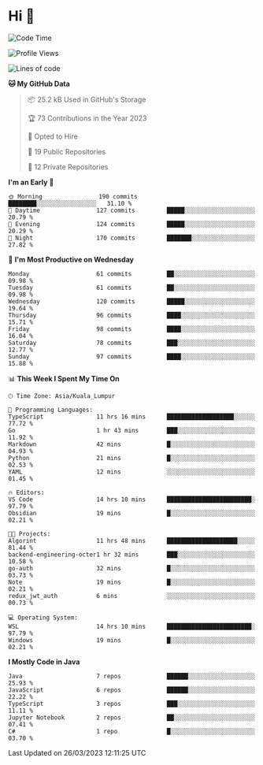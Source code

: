 <h1>Hi 👋</h1>

<!--START_SECTION:waka-->
![Code Time](http://img.shields.io/badge/Code%20Time-98%20hrs%2059%20mins-blue)

![Profile Views](http://img.shields.io/badge/Profile%20Views-22-blue)

![Lines of code](https://img.shields.io/badge/From%20Hello%20World%20I%27ve%20Written-714.6%20thousand%20lines%20of%20code-blue)

**🐱 My GitHub Data** 

> 📦 25.2 kB Used in GitHub's Storage 
 > 
> 🏆 73 Contributions in the Year 2023
 > 
> 💼 Opted to Hire
 > 
> 📜 19 Public Repositories 
 > 
> 🔑 12 Private Repositories 
 > 
**I'm an Early 🐤** 

```text
🌞 Morning                190 commits         ████████░░░░░░░░░░░░░░░░░   31.10 % 
🌆 Daytime                127 commits         █████░░░░░░░░░░░░░░░░░░░░   20.79 % 
🌃 Evening                124 commits         █████░░░░░░░░░░░░░░░░░░░░   20.29 % 
🌙 Night                  170 commits         ███████░░░░░░░░░░░░░░░░░░   27.82 % 
```
📅 **I'm Most Productive on Wednesday** 

```text
Monday                   61 commits          ██░░░░░░░░░░░░░░░░░░░░░░░   09.98 % 
Tuesday                  61 commits          ██░░░░░░░░░░░░░░░░░░░░░░░   09.98 % 
Wednesday                120 commits         █████░░░░░░░░░░░░░░░░░░░░   19.64 % 
Thursday                 96 commits          ████░░░░░░░░░░░░░░░░░░░░░   15.71 % 
Friday                   98 commits          ████░░░░░░░░░░░░░░░░░░░░░   16.04 % 
Saturday                 78 commits          ███░░░░░░░░░░░░░░░░░░░░░░   12.77 % 
Sunday                   97 commits          ████░░░░░░░░░░░░░░░░░░░░░   15.88 % 
```


📊 **This Week I Spent My Time On** 

```text
🕑︎ Time Zone: Asia/Kuala_Lumpur

💬 Programming Languages: 
TypeScript               11 hrs 16 mins      ███████████████████░░░░░░   77.72 % 
Go                       1 hr 43 mins        ███░░░░░░░░░░░░░░░░░░░░░░   11.92 % 
Markdown                 42 mins             █░░░░░░░░░░░░░░░░░░░░░░░░   04.93 % 
Python                   21 mins             █░░░░░░░░░░░░░░░░░░░░░░░░   02.53 % 
YAML                     12 mins             ░░░░░░░░░░░░░░░░░░░░░░░░░   01.45 % 

🔥 Editors: 
VS Code                  14 hrs 10 mins      ████████████████████████░   97.79 % 
Obsidian                 19 mins             █░░░░░░░░░░░░░░░░░░░░░░░░   02.21 % 

🐱‍💻 Projects: 
Algorint                 11 hrs 48 mins      ████████████████████░░░░░   81.44 % 
backend-engineering-octer1 hr 32 mins        ███░░░░░░░░░░░░░░░░░░░░░░   10.58 % 
go-auth                  32 mins             █░░░░░░░░░░░░░░░░░░░░░░░░   03.73 % 
Note                     19 mins             █░░░░░░░░░░░░░░░░░░░░░░░░   02.21 % 
redux_jwt_auth           6 mins              ░░░░░░░░░░░░░░░░░░░░░░░░░   00.73 % 

💻 Operating System: 
WSL                      14 hrs 10 mins      ████████████████████████░   97.79 % 
Windows                  19 mins             █░░░░░░░░░░░░░░░░░░░░░░░░   02.21 % 
```

**I Mostly Code in Java** 

```text
Java                     7 repos             ██████░░░░░░░░░░░░░░░░░░░   25.93 % 
JavaScript               6 repos             ██████░░░░░░░░░░░░░░░░░░░   22.22 % 
TypeScript               3 repos             ███░░░░░░░░░░░░░░░░░░░░░░   11.11 % 
Jupyter Notebook         2 repos             ██░░░░░░░░░░░░░░░░░░░░░░░   07.41 % 
C#                       1 repo              █░░░░░░░░░░░░░░░░░░░░░░░░   03.70 % 
```




 Last Updated on 26/03/2023 12:11:25 UTC
<!--END_SECTION:waka-->

